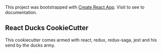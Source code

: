 This project was bootstrapped with [Create React App](https://github.com/facebookincubator/create-react-app).
Visit to see to documentation.

## React Ducks CookieCutter

This cookiecutter comes armed with react, redux, redux-saga, jest and his send by the ducks army.
